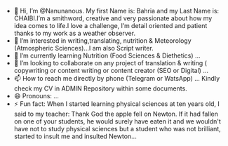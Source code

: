 - 👋 Hi, I’m @Nanunanous. My first Name is: Bahria and my Last Name is: CHAIBI.I’m a smithword, creative and very passionate about how my idea comes to life.I love a challenge, I’m detail oriented and patient thanks to my work as a weather observer.
- 👀 I’m interested in writing,translating, nutrition & Meteorology (Atmospheric Sciences)...I am also Script writer.
- 🌱 I’m currently learning Nutrition (Food Sciences & Diethetics) ...
- 💞️ I’m looking to collaborate on any project of translation & writing ( copywriting or content writing or content creator (SEO or Digital) ...
- 📫 How to reach me directly by phone (Telegram or WatsApp) ... Kindly check my CV in ADMIN Repository within some documents.
- 😄 Pronouns: ...
- ⚡ Fun fact: When I started learning physical sciences at ten years old, I said to my teacher: Thank God the apple fell on Newton. If it had fallen on one of your students, he would surely have eaten it and we wouldn't have not to study physical sciences but a student who was not brilliant, started to insult me ​​and insulted Newton...

<!---
Nanunanous/Nanunanous is a ✨ special ✨ repository because its `README.md` (this file) appears on your GitHub profile.
You can click the Preview link to take a look at your changes.
--->
